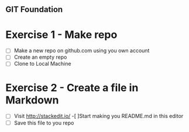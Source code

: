 ﻿## GIT Foundation

# Exercise 1 - Make repo
-[ ] Make a new repo on github.com using you own account
-[ ] Create an empty repo
-[ ] Clone to Local Machine

# Exercise 2 - Create a file in Markdown
-[ ] Visit http://stackedit.io/
-[ ]Start making you README.md in this editor
-[ ] Save this file to you repo 
